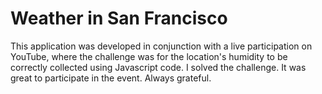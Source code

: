 # Weather in San Francisco 
This application was developed in conjunction with a live participation on YouTube, where the challenge was for the location's humidity to be correctly collected using Javascript code. I solved the challenge. It was great to participate in the event. Always grateful.
